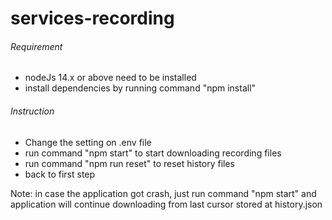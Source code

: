 # services-recording

###### Requirement

- nodeJs 14.x or above need to be installed
- install dependencies by running command "npm install"

###### Instruction

- Change the setting on .env file
- run command "npm start" to start downloading recording files
- run command "npm run reset" to reset history files
- back to first step

Note: in case the application got crash, just run command "npm start" and application will continue downloading from last cursor stored at history.json

